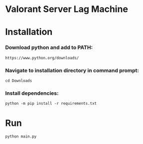 # Valorant Server Lag Machine

# Installation
 ### Download python and add to PATH:
  ```
 https://www.python.org/downloads/
 ```
 ### Navigate to installation directory in command prompt:
 ```
 cd Downloads
 ```
 ### Install dependencies:
 ```
 python -m pip install -r requirements.txt
 ```
# Run
 ```
 python main.py
 ```
